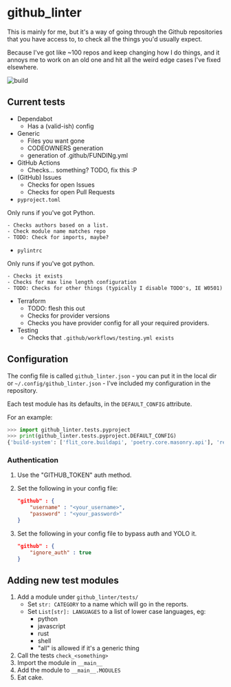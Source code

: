 # github_linter

This is mainly for me, but it's a way of going through the Github repositories that you have access to, to check all the things you'd usually expect.

Because I've got like ~100 repos and keep changing how I do things, and it annoys me to work on an old one and hit all the weird edge cases I've fixed elsewhere.

![build](https://github.com/yaleman/github_linter/actions/workflows/testing.yml/badge.svg)

## Current tests

- Dependabot
    - Has a (valid-ish) config
- Generic
    - Files you want gone
    - CODEOWNERS generation
    - generation of .github/FUNDINg.yml
- GitHub Actions
    - Checks... something? TODO, fix this :P
- (GitHub) Issues
    - Checks for open Issues
    - Checks for open Pull Requests
- `pyproject.toml`

Only runs if you've got Python.

    - Checks authors based on a list.
    - Check module name matches repo
    - TODO: Check for imports, maybe?
- `pylintrc`

Only runs if you've got python.

    - Checks it exists
    - Checks for max line length configuration
    - TODO: Checks for other things (typically I disable TODO's, IE W0501)
- Terraform
    - TODO: flesh this out
    - Checks for provider versions
    - Checks you have provider config for all your required providers.
- Testing
    - Checks that `.github/workflows/testing.yml exists`


## Configuration

The config file is called `github_linter.json` - you can put it in the local dir or `~/.config/github_linter.json` - I've included my configuration in the repository.

Each test module has its defaults, in the `DEFAULT_CONFIG` attribute.

For an example:

``` python
>>> import github_linter.tests.pyproject
>>> print(github_linter.tests.pyproject.DEFAULT_CONFIG)
{'build-system': ['flit_core.buildapi', 'poetry.core.masonry.api'], 'readme': 'README.md'}
```

### Authentication

1. Use the "GITHUB_TOKEN" auth method.
2. Set the following in your config file:
    
    ```json
    "github" : { 
        "username" : "<your_username>", 
        "password" : "<your_password>" 
    }
    ```

3. Set the following in your config file to bypass auth and YOLO it.
    
    ```json
    "github" : { 
        "ignore_auth" : true 
    }
    ```

## Adding new test modules

1. Add a module under `github_linter/tests/`
    - Set `str: CATEGORY` to a name which will go in the reports.
    - Set `List[str]: LANGUAGES` to a list of lower case languages, eg:
        - python
        - javascript
        - rust
        - shell
        - "all" is allowed if it's a generic thing
2. Call the tests `check_<something>`
3. Import the module in `__main__`
4. Add the module to `__main__.MODULES`
5. Eat cake.
